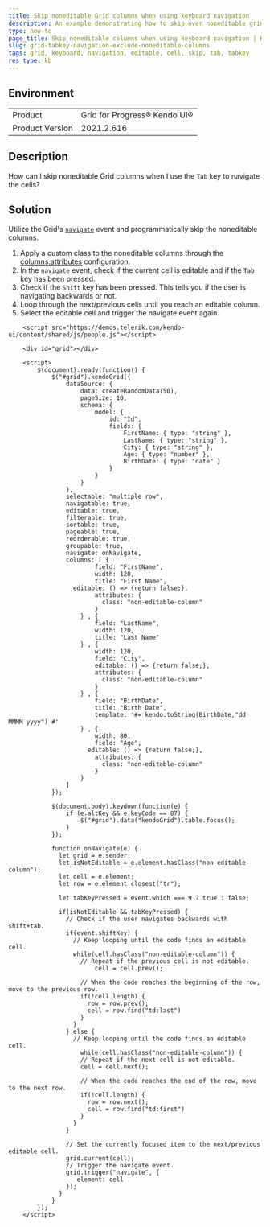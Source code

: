 ```yaml
---
title: Skip noneditable Grid columns when using keyboard navigation
description: An example demonstrating how to skip over noneditable grid cells when the Tab key is used to navigate them.
type: how-to
page_title: Skip noneditable columns when using keyboard navigation | Kendo UI Grid for jQuery
slug: grid-tabkey-navigation-exclude-noneditable-columns
tags: grid, keyboard, navigation, editable, cell, skip, tab, tabkey
res_type: kb
---
```


## Environment

<table>
 <tr>
  <td>Product</td>
  <td>Grid for Progress® Kendo UI®</td>
 </tr>
 <tr>
  <td>Product Version</td>
  <td>2021.2.616</td>
 </tr>
</table>

## Description

How can I skip noneditable Grid columns when I use the `Tab` key to navigate the cells?

## Solution

Utilize the Grid's [`navigate`](https://docs.telerik.com/kendo-ui/api/javascript/ui/grid/events/navigate) event and programmatically skip the noneditable columns.

1. Apply a custom class to the noneditable columns through the [columns.attributes](https://docs.telerik.com/kendo-ui/api/javascript/ui/grid/configuration/columns.attributes) configuration.
1. In the `navigate` event, check if the current cell is editable and if the `Tab` key has been pressed.
1. Check if the `Shift` key has been pressed. This tells you if the user is navigating backwards or not.
1. Loop through the next/previous cells until you reach an editable column.
1. Select the editable cell and trigger the navigate event again.

```dojo
    <script src="https://demos.telerik.com/kendo-ui/content/shared/js/people.js"></script>

    <div id="grid"></div>

    <script>
        $(document).ready(function() {
            $("#grid").kendoGrid({
                dataSource: {
                    data: createRandomData(50),
                    pageSize: 10,
                    schema: {
                        model: {
                            id: "Id",
                            fields: {
                                FirstName: { type: "string" },
                                LastName: { type: "string" },
                                City: { type: "string" },
                                Age: { type: "number" },
                                BirthDate: { type: "date" }
                            }
                        }
                    }
                },
                selectable: "multiple row",
                navigatable: true,
              	editable: true,
                filterable: true,
                sortable: true,
                pageable: true,
                reorderable: true,
                groupable: true,
              	navigate: onNavigate,
                columns: [ {
                        field: "FirstName",
                        width: 120,
                        title: "First Name",
                  editable: () => {return false;},
                      	attributes: {
                          class: "non-editable-column"
                        }
                    } , {
                        field: "LastName",
                        width: 120,
                        title: "Last Name"
                    } , {
                        width: 120,
                        field: "City",
                      	editable: () => {return false;},
                      	attributes: {
                          class: "non-editable-column"
                        }
                    } , {
                        field: "BirthDate",
                        title: "Birth Date",
                        template: '#= kendo.toString(BirthDate,"dd MMMM yyyy") #'
                    } , {
                        width: 80,
                        field: "Age",
                      editable: () => {return false;},
                      	attributes: {
                          class: "non-editable-column"
                        }
                    }
                ]
            });

            $(document.body).keydown(function(e) {
                if (e.altKey && e.keyCode == 87) {
                    $("#grid").data("kendoGrid").table.focus();
                }
            });
          
          	function onNavigate(e) {
              let grid = e.sender;
              let isNotEditable = e.element.hasClass("non-editable-column");
              let cell = e.element;
              let row = e.element.closest("tr");
              
              let tabKeyPressed = event.which === 9 ? true : false;
              
              if(isNotEditable && tabKeyPressed) {
                // Check if the user navigates backwards with shift+tab.
                if(event.shiftKey) {
                  // Keep looping until the code finds an editable cell.
                  while(cell.hasClass("non-editable-column")) {
                    // Repeat if the previous cell is not editable.
              			cell = cell.prev();
                    
                    // When the code reaches the beginning of the row, move to the previous row.
                    if(!cell.length) {
                      row = row.prev();
                      cell = row.find("td:last")
                    }
                  }
                } else {
                  // Keep looping until the code finds an editable cell.
                 	while(cell.hasClass("non-editable-column")) {
                    // Repeat if the next cell is not editable.
                    cell = cell.next();
                    
                    // When the code reaches the end of the row, move to the next row.
                    if(!cell.length) {
                      row = row.next();
                      cell = row.find("td:first")
                    }
                  }
                }
                
                // Set the currently focused item to the next/previous editable cell.
                grid.current(cell);
                // Trigger the navigate event.
                grid.trigger("navigate", {
                   element: cell
                });
              }
            }
        });
    </script>
```